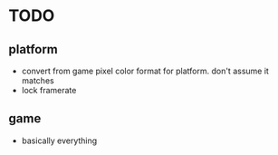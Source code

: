 # TODO

## platform

* convert from game pixel color format for platform. don't assume it matches
* lock framerate

## game

* basically everything
